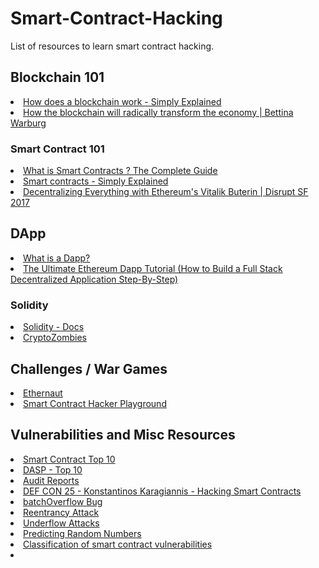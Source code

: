 # Smart-Contract-Hacking
List of resources to learn smart contract hacking.



<h2>Blockchain 101</h2>

<li><a href="https://youtu.be/SSo_EIwHSd4">How does a blockchain work - Simply Explained</a></li>
<li><a href="https://youtu.be/RplnSVTzvnU">How the blockchain will radically transform the economy | Bettina Warburg</a></li>

<h3>Smart Contract 101</h3>

<li><a href="https://thecoinmill.com/what-is-smart-contracts/">What is Smart Contracts ? The Complete Guide</a></li>
<li><a href="https://youtu.be/ZE2HxTmxfrI">Smart contracts - Simply Explained</a></li>
<li><a href="https://youtu.be/WSN5BaCzsbo">Decentralizing Everything with Ethereum's Vitalik Buterin | Disrupt SF 2017</a></li>

<h2> DApp </h2>

<li><a href="https://youtu.be/CDQX8inMCt0">What is a Dapp?</a></li>
<li> <a href="http://www.dappuniversity.com/articles/the-ultimate-ethereum-dapp-tutorial">The Ultimate Ethereum Dapp Tutorial (How to Build a Full Stack Decentralized Application Step-By-Step)</a></li>

<h3>Solidity</h3>

<li><a href="https://solidity.readthedocs.io/en/v0.5.8/">Solidity - Docs </a> </li>
<li><a href="https://cryptozombies.io/">CryptoZombies </a></li>


<h2> Challenges / War Games </h2>

<li> <a href="https://ethernaut.zeppelin.solutions/">Ethernaut</a> </li>
<li><a href="https://github.com/thec00n/Smart-Contract-Hacker-Playground">Smart Contract Hacker Playground </a></li>

<h2> Vulnerabilities and Misc Resources</h2>

<li><a href="https://www.owasp.org/index.php/Smart_Contract_Top_10">Smart Contract Top 10</a></li>
<li><a href="https://dasp.co/">DASP - Top 10</a></li>
<li><a href="https://blog.zeppelin.solutions/tagged/security">Audit Reports</a></li>
<li><a href="https://youtu.be/WIEessi3ntk">DEF CON 25 - Konstantinos Karagiannis - Hacking Smart Contracts</a></li>
<li><a href="https://medium.com/@peckshield/alert-new-batchoverflow-bug-in-multiple-erc20-smart-contracts-cve-2018-10299-511067db6536">batchOverflow Bug</a></li>
<li><a href="https://medium.com/@JusDev1988/reentrancy-attack-on-a-smart-contract-677eae1300f2">Reentrancy Attack</a></li>
<li><a href="https://blockgeeks.com/guides/underflow-attacks-smart-contracts/">Underflow Attacks </a></li>
<li><a href="https://blog.positive.com/predicting-random-numbers-in-ethereum-smart-contracts-e5358c6b8620">Predicting Random Numbers</a></li>
<li><a href="https://github.com/smartdec/classification">Classification of smart contract vulnerabilities</a></li>
<li><a href=""></a></li>
